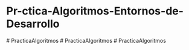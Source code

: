 # Pr-ctica-Algoritmos-Entornos-de-Desarrollo
#   P r a c t i c a A l g o r i t m o s  
 #   P r a c t i c a A l g o r i t m o s  
 #   P r a c t i c a A l g o r i t m o s  
 